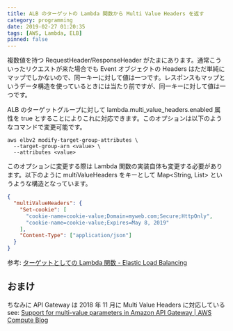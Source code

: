 ```yaml
---
title: ALB のターゲットの Lambda 関数から Multi Value Headers を返す
category: programming
date: 2019-02-27 01:20:35
tags: [AWS, Lambda, ELB]
pinned: false
---
```


複数値を持つ RequestHeader/ResponseHeader がたまにあります。通常こういったリクエストが来た場合でも Event オブジェクトの Headers はただ単純にマップでしかないので、同一キーに対して値は一つです。レスポンスもマップというデータ構造を使っているときには当たり前ですが、同一キーに対して値は一つです。

ALB のターゲットグループに対して lambda.multi_value_headers.enabled 属性を true とすることによりこれに対応できます。このオプションは以下のようなコマンドで変更可能です。

```
aws elbv2 modify-target-group-attributes \
  --target-group-arn <value> \
  --attributes <value>
```

このオプションに変更する際は Lambda 関数の実装自体も変更する必要があります。以下のように multiValueHeaders をキーとして Map<String, List<String>> というような構造となっています。

```json
{
  "multiValueHeaders": {
    "Set-cookie": [
      "cookie-name=cookie-value;Domain=myweb.com;Secure;HttpOnly",
      "cookie-name=cookie-value;Expires=May 8, 2019"
    ],
    "Content-Type": ["application/json"]
  }
}
```

参考: [ターゲットとしての Lambda 関数 - Elastic Load Balancing](https://docs.aws.amazon.com/ja_jp/elasticloadbalancing/latest/application/lambda-functions.html#multi-value-headers-response)

## おまけ

ちなみに API Gateway は 2018 年 11 月に Multi Value Headers に対応している
see: [Support for multi-value parameters in Amazon API Gateway | AWS Compute Blog](https://aws.amazon.com/jp/blogs/compute/support-for-multi-value-parameters-in-amazon-api-gateway/)

